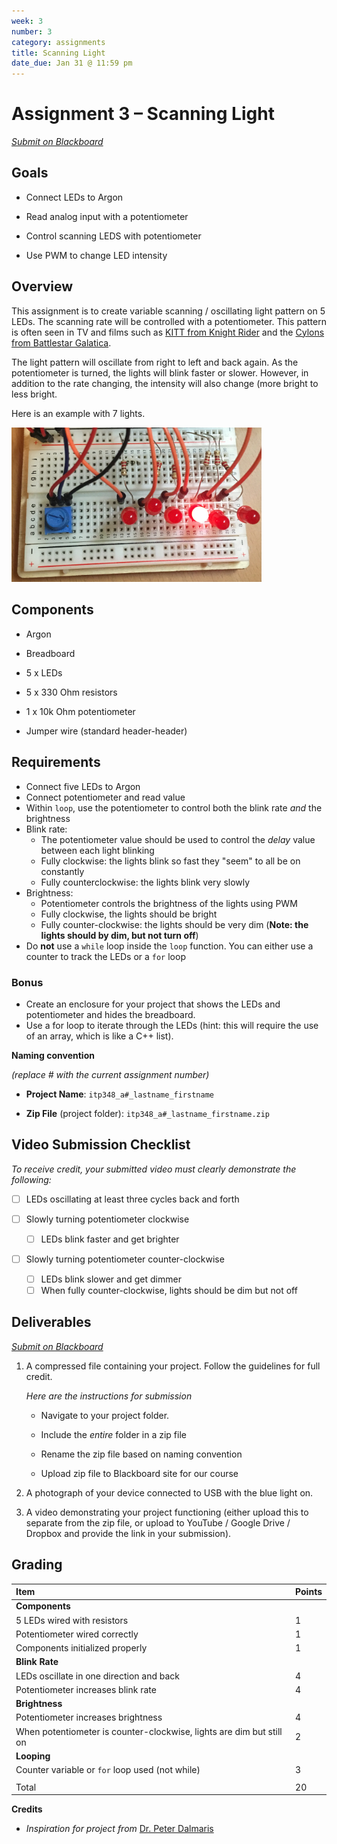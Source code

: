 ```yaml
---
week: 3
number: 3
category: assignments
title: Scanning Light
date_due: Jan 31 @ 11:59 pm
---
```


Assignment 3 – Scanning Light
=============================

*[Submit on Blackboard](https://blackboard.usc.edu)*


Goals
-----

-   Connect LEDs to Argon

-   Read analog input with a potentiometer

-   Control scanning LEDS with potentiometer

-   Use PWM to change LED intensity

## Overview

This assignment is to create variable scanning / oscillating light pattern on 5
LEDs. The scanning rate will be controlled with a potentiometer. This pattern is
often seen in TV and films such as [KITT from Knight
Rider](https://www.youtube.com/watch?v=WxE2xWZNfOc) and the [Cylons from Battlestar Galatica](https://youtu.be/-z-HQBfnwiA?t=5).

The light pattern will oscillate from right to left and back again. As the
potentiometer is turned, the lights will blink faster or slower. However, in
addition to the rate changing, the intensity will also change (more bright to
less bright.

Here is an example with 7 lights.

<img src="media/24cca9ef54a3cdbd348cf9e02bf651c9.png" alt="" style="width:400px" />

## Components

-   Argon

-   Breadboard

-   5 x LEDs

-   5 x 330 Ohm resistors

-   1 x 10k Ohm potentiometer

-   Jumper wire (standard header-header)

## Requirements

-   Connect five LEDs to Argon
-   Connect potentiometer and read value 
-   Within `loop`, use the potentiometer to control both the blink rate *and* the
    brightness
-   Blink rate: 
    -   The potentiometer value should be used to control the *delay* value between each light blinking
    -   Fully clockwise: the lights blink so fast they "seem" to all be on constantly
    -   Fully counterclockwise: the lights blink very slowly
-   Brightness: 
    -   Potentiometer controls the brightness of the lights using PWM
    -   Fully clockwise, the lights should be bright 
    -   Fully counter-clockwise: the lights should be very dim (**Note: the lights should by dim, but not turn off**)
-   Do **not** use a `while` loop inside the `loop` function. You can either use a counter to track the LEDs or a `for` loop 

### Bonus

-   Create an enclosure for your project that shows the LEDs and potentiometer and hides the breadboard.
-   Use a for loop to iterate through the LEDs (hint: this will require the use
    of an array, which is like a C++ list).

**Naming convention** 

*(replace \# with the current assignment number)*

-   **Project Name**: `itp348_a#_lastname_firstname`

-   **Zip File** (project folder): `itp348_a#_lastname_firstname.zip`

## Video Submission Checklist

*To receive credit, your submitted video must clearly demonstrate the following:*

- [ ] LEDs oscillating at least three cycles back and forth

- [ ] Slowly turning potentiometer clockwise 
  - [ ] LEDs blink faster and get brighter
- [ ] Slowly turning potentiometer counter-clockwise

  - [ ] LEDs blink slower and get dimmer
  - [ ] When fully counter-clockwise, lights should be dim but not off 

Deliverables
------------

*[Submit on Blackboard](https://blackboard.usc.edu)*


1.  A compressed file containing your project. Follow the guidelines for full
    credit.

    *Here are the instructions for submission*

    
    - Navigate to your project folder.
    
    - Include the *entire* folder in a zip file
    
    - Rename the zip file based on naming convention
    
    - Upload zip file to Blackboard site for our course
    
6.  A photograph of your device connected to USB with the blue light on.

3. A video demonstrating your project functioning (either upload this to separate from the zip file, or upload to YouTube / Google Drive / Dropbox and provide the link in your submission). 

Grading
-------

| Item                              | Points |
|:----------------------------------|--------|
|**Components**                    |      |
|5 LEDs wired with resistors | 1 |
|Potentiometer wired correctly | 1 |
|Components initialized properly | 1 |
|**Blink Rate** |  |
| LEDs oscillate in one direction and back | 4   |
| Potentiometer increases blink rate | 4 |
| **Brightness**                                               |      |
| Potentiometer increases brightness                           | 4 |
| When potentiometer is counter-clockwise, lights are dim but still on | 2 |
| **Looping**                                                  |  |
| Counter variable or `for` loop used (not while)              | 3 |
|                                   |        |
| Total                             | 20     |

**Credits**

- *Inspiration for project from* [Dr. Peter Dalmaris](https://www.udemy.com/course/arduino-step-by-step-2017-getting-started-projects/)
